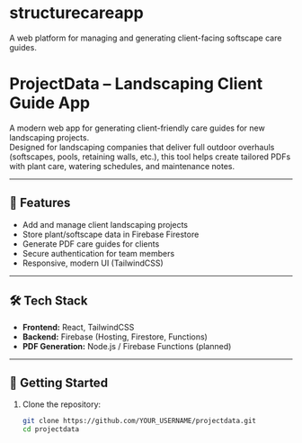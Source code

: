 # structurecareapp
A web platform for managing and generating client-facing softscape care guides.
# ProjectData – Landscaping Client Guide App

A modern web app for generating client-friendly care guides for new landscaping projects.  
Designed for landscaping companies that deliver full outdoor overhauls (softscapes, pools, retaining walls, etc.), this tool helps create tailored PDFs with plant care, watering schedules, and maintenance notes.

---

## 🌱 Features
- Add and manage client landscaping projects
- Store plant/softscape data in Firebase Firestore
- Generate PDF care guides for clients
- Secure authentication for team members
- Responsive, modern UI (TailwindCSS)

---

## 🛠️ Tech Stack
- **Frontend:** React, TailwindCSS  
- **Backend:** Firebase (Hosting, Firestore, Functions)  
- **PDF Generation:** Node.js / Firebase Functions (planned)  

---

## 🚀 Getting Started

1. Clone the repository:
   ```bash
   git clone https://github.com/YOUR_USERNAME/projectdata.git
   cd projectdata
